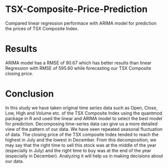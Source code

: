 # TSX-Composite-Price-Prediction
Compared linear regression performace with ARIMA model for prediction the prices of TSX Composite Index.  

# Results  
ARIMA model has a RMSE of 90.67 which has better results than linear Regression with RMSE of 595.60 while forecasting our TSX Composite closing price.  

# Conclusion

In this study we have taken original time series data such as Open, Close, Low, High and Volume etc. of the TSX Composite Index using the quantmod package in R and used the linear and ARIMA model to select the best model for prediction. Decomposing time-series data can give us a more detailed view of the pattern of our data. We have seen repeated seasonal fluctuation of data. The closing price of the TSX composite Index tended to reach the highest in July and the lowest in December. From this decomposition, we may say that the right time to sell this stock was at the middle of the year (especially in July) and the right time to buy was at the end of the year (especially in December). Analyzing it will help us in making decisions about our data.  


